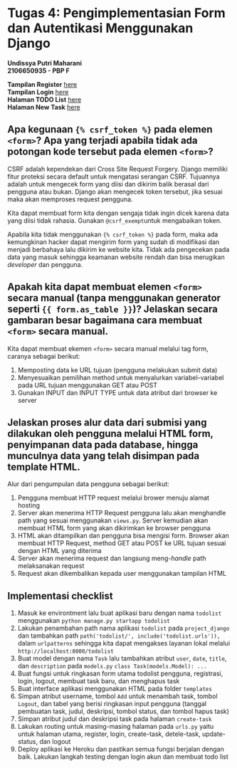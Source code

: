 # Tugas 4: Pengimplementasian Form dan Autentikasi Menggunakan Django

**Undissya Putri Maharani**<br/>
**2106650935 - PBP F**

**Tampilan Register** [here](http://localhost:8000/todolist/register/)<br/>
**Tampilan Login** [here](http://localhost:8000/todolist/login/)<br/>
**Halaman TODO List** [here](http://localhost:8000/todolist/)<br/>
**Halaman New Task** [here](http://localhost:8000/todolist/create-task/)<br/>

##  Apa kegunaan `{% csrf_token %}` pada elemen `<form>`? Apa yang terjadi apabila tidak ada potongan kode tersebut pada elemen `<form>`? ## 

CSRF adalah kependekan dari Cross Site Request Forgery. Django memiliki fitur proteksi secara default untuk mengatasi serangan CSRF. Tujuannya adalah untuk mengecek form yang diisi dan dikirim balik berasal dari pengguna atau bukan. Django akan mengecek token tersebut, jika sesuai maka akan memproses request pengguna.<br/>

Kita dapat membuat form kita dengan sengaja tidak ingin dicek karena data yang diisi tidak rahasia. Gunakan `@csrf_exempt`untuk mengabaikan token.<br/>

Apabila kita tidak menggunakan `{% csrf_token %}` pada form, maka ada kemungkinan hacker dapat mengirim form yang sudah di modifikasi dan menjadi berbahaya lalu dikirim ke website kita. Tidak ada pengecekan pada data yang masuk sehingga keamanan website rendah dan bisa merugikan *developer* dan pengguna.<br/>

## Apakah kita dapat membuat elemen `<form>` secara manual (tanpa menggunakan generator seperti `{{ form.as_table }}`)? Jelaskan secara gambaran besar bagaimana cara membuat `<form>` secara manual. ##

Kita dapat membuat ekemen `<form>` secara manual melalui tag form, caranya sebagai berikut:
1. Memposting data ke URL tujuan (pengguna melakukan submit data)
2. Menyesuaikan pemilihan method untuk menyalurkan variabel-variabel pada URL tujuan menggunakan GET atau POST
3. Gunakan INPUT dan INPUT TYPE untuk data atribut dari browser ke server<br/>

##  Jelaskan proses alur data dari submisi yang dilakukan oleh pengguna melalui HTML form, penyimpanan data pada database, hingga munculnya data yang telah disimpan pada template HTML. ##

Alur dari pengumpulan data pengguna sebagai berikut:
1. Pengguna membuat HTTP request melalui brower menuju alamat hosting
2. Server akan menerima HTTP Request pengguna lalu akan menghandle path yang sesuai menggunakan `views.py`. Server kemudian akan membuat HTML form yang akan dikirimkan ke browser pengguna
3. HTML akan ditampilkan dan pengguna bisa mengisi form. Browser akan membuat HTTP Request, method GET atau POST ke URL tujuan sesuai dengan HTML yang diterima
4. Server akan menerima request dan langsung meng-*handle* path melaksanakan request
5. Request akan dikembalikan kepada user menggunakan tampilan HTML</br>

##  Implementasi checklist ##

1. Masuk ke environtment lalu buat aplikasi baru dengan nama `todolist` menggunakan ```python manage.py startapp todolist```
2. Lakukan penambahan path nama aplikasi `todolist` pada `project_django` dan tambahkan path `path('todolist/', include('todolist.urls')),` dalam `urlpatterns` sehingga kita dapat mengakses layanan lokal melalui ```http://localhost:8000/todolist```
3. Buat model dengan nama `Task` lalu tambahkan atribut `user`, `date`, `title`, dan `description` pada `models.py`
``class Task(models.Model):
    ...``
4. Buat fungsi untuk ringkasan form utama todolist pengguna, registrasi, login, logout, membuat task baru, dan menghapus task
5. Buat interface aplikasi menggunakan HTML pada folder `templates`
6. Simpan atribut username, tombol `Add` untuk menambah task, tombol `Logout`, dan tabel yang berisi ringkasan input pengguna (tanggal pembuatan task, judul, deskripsi, tombol status, dan tombol hapus task)
7. Simpan atribut judul dan deskripsi task pada halaman `create-task`
8. Lakukan routing untuk masing-masing halaman pada `urls.py` yaitu untuk halaman utama, register, login, create-task, detele-task, update-status, dan  logout
9. Deploy aplikasi ke Heroku dan pastikan semua fungsi berjalan dengan baik. Lakukan langkah testing dengan login akun dan membuat todo list</b>